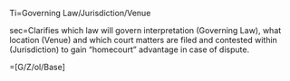 Ti=Governing Law/Jurisdiction/Venue

sec=Clarifies which law will govern interpretation (Governing Law), what location (Venue) and which court matters are filed and contested within (Jurisdiction) to gain “homecourt” advantage in case of dispute.

=[G/Z/ol/Base]
